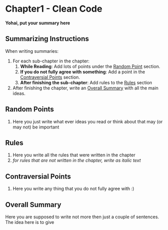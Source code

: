 # Chapter1 - Clean Code
**Yohai, put your summary here**

## Summarizing Instructions
When writing summaries:
1. For each sub-chapter in the chapter:
    1. **While Reading**: Add lots of points under the [Random Point](#random-points) section.
    1. **If you do not fully agree with something**: Add a point in the [Contraversial Points](#contraversial-points) section.
    1. **After finishing the sub-chapter**: Add rules to the [Rules](#rules) section
1. After finishing the chapter, write an [Overall Summary](#overall-summary) with all the main ideas.

## Random Points
1. Here you just write what ever ideas you read or think about that may (or may not) be important

## Rules
1. Here you write all the rules that were written in the chapter
1. _for rules that are not written in the chapter, write as italic text_

## Contraversial Points
1. Here you write any thing that you do not fully agree with :)

## Overall Summary
Here you are supposed to write not more then just a couple of sentences. The idea here is to give 
